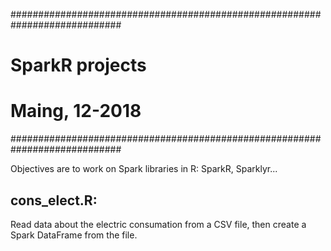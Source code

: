 ############################################################################
# SparkR projects ##
# Maing, 12-2018 ##
############################################################################

Objectives are to work on Spark libraries in R: SparkR, Sparklyr...

## cons_elect.R:
Read data about the electric consumation from a CSV file, then create a Spark DataFrame from the file.